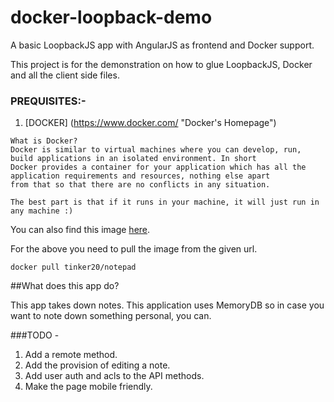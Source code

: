 # docker-loopback-demo

A basic LoopbackJS app with AngularJS as frontend and Docker support.

This project is for the demonstration on how to glue LoopbackJS, Docker and all the client side files.

### PREQUISITES:-


1) [DOCKER] (https://www.docker.com/ "Docker's Homepage")

```
What is Docker?
Docker is similar to virtual machines where you can develop, run, build applications in an isolated environment. In short
Docker provides a container for your application which has all the application requirements and resources, nothing else apart
from that so that there are no conflicts in any situation. 

The best part is that if it runs in your machine, it will just run in any machine :)
```


You can also find this image [here](https://hub.docker.com/r/tinker20/notepad/ "Docker image of this project").

For the above you need to pull the image from the given url.

`docker pull tinker20/notepad`


##What does this app do?

This app takes down notes. This application uses MemoryDB so in case you want to note down something personal, you can.


###TODO - 

1. Add a remote method.
2. Add the provision of editing a note.
3. Add user auth and acls to the API methods.
4. Make the page mobile friendly.

